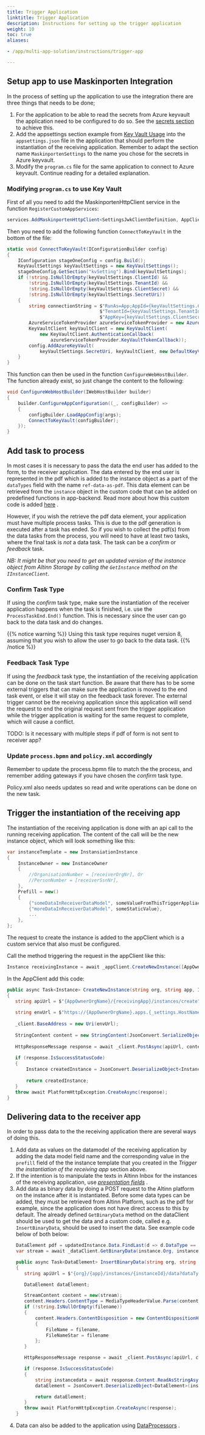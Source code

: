 ```yaml
---
title: Trigger Application
linktitle: Trigger Application
description: Instructions for setting up the trigger application
weight: 10
toc: true
aliases:

- /app/multi-app-solution/instructions/trigger-app

---
```


## Setup app to use Maskinporten Integration

In the process of setting up the application to use the
integration there are three things that needs to be done;

1. For the application to be able to read the secrets from
   Azure keyvault the application need to be configured to
   do so. See
   the [secrets section](../../../../development/configuration/secrets)
   to achieve this.
2. Add the appsettings section example
   from [Key Vault Usage](../../preparations#key-vault-usage) into
   the `appsettings.json` file in the application that
   should perform the instantiation of the receiving
   application. Remember to adapt the section
   name `MaskinportenSettings` to the name you chose for the
   secrets in Azure keyvault.
3. Modify the `program.cs` file for the same application to
   connect to Azure keyvault. Continue reading for a
   detailed explanation.

### Modifying `program.cs` to use Key Vault

First of all you need to add the MaskinportenHttpClient
service in the function `RegisterCustomAppServices`:

```csharp
services.AddMaskinportenHttpClient<SettingsJwkClientDefinition, AppClient>(config.GetSection("MaskinportenSettings"));
```

Then you need to add the following
function `ConnectToKeyVault` in the bottom of the file:

```csharp
static void ConnectToKeyVault(IConfigurationBuilder config)
{
    IConfiguration stageOneConfig = config.Build();
    KeyVaultSettings keyVaultSettings = new KeyVaultSettings();
    stageOneConfig.GetSection("kvSetting").Bind(keyVaultSettings);
    if (!string.IsNullOrEmpty(keyVaultSettings.ClientId) &&
        !string.IsNullOrEmpty(keyVaultSettings.TenantId) &&
        !string.IsNullOrEmpty(keyVaultSettings.ClientSecret) &&
        !string.IsNullOrEmpty(keyVaultSettings.SecretUri))
    {
        string connectionString = $"RunAs=App;AppId={keyVaultSettings.ClientId};" +
                                  $"TenantId={keyVaultSettings.TenantId};" +
                                  $"AppKey={keyVaultSettings.ClientSecret}";
        AzureServiceTokenProvider azureServiceTokenProvider = new AzureServiceTokenProvider(connectionString);
        KeyVaultClient keyVaultClient = new KeyVaultClient(
            new KeyVaultClient.AuthenticationCallback(
                azureServiceTokenProvider.KeyVaultTokenCallback));
        config.AddAzureKeyVault(
            keyVaultSettings.SecretUri, keyVaultClient, new DefaultKeyVaultSecretManager());
    }
}
```

This function can then be used in the
function `ConfigureWebHostBuilder`. The function already
exist, so just change the content to the following:

```csharp
void ConfigureWebHostBuilder(IWebHostBuilder builder)
{
    builder.ConfigureAppConfiguration((_, configBuilder) =>
    {
        configBuilder.LoadAppConfig(args);
        ConnectToKeyVault(configBuilder);
    });
}
```

## Add task to process

In most cases it is necessary to pass the data the end user
has added to the form, to the receiver application. The data
entered by the end user is represented in the pdf which is
added to the instance object as a part of the `dataTypes`
field with the name `ref-data-as-pdf`. This data element can
be retrieved from the `instance` object in the custom code
that can be added on predefined functions in app-backend.
Read more about how this custom code is
added [here](../../../../development/configuration/process/pre-post-hooks)
.

However, if you wish the retrieve the pdf data element, your
application must have multiple process tasks. This is due to
the pdf generation is executed after a task has ended. So if
you wish to collect the pdf(s) from the data tasks from the
process, you will need to have at least two tasks, where the
final task is _not_ a data task. The task can be a _confirm_
or _feedback_ task.

_NB: It might be that you need to get an updated version of
the instance object from Altinn Storage by calling
the `GetInstance` method on the `IInstanceClient`._

### Confirm Task Type

If using the _confirm_ task type, make sure the
instantiation of the receiver application happens when the
task is finished, i.e. use the `ProcessTaskEnd.End()`
function. This is necessary since the user can go back
to the data task and do changes.

{{% notice warning %}}
Using this task type requires nuget version 8, assuming that you wish to allow the user to go back to the data task. 
{{% /notice %}}

### Feedback Task Type

If using the _feedback_ task type, the instantiation of the
receiving application can be done on the task start
function. Be aware that there has to be some external
triggers that can make sure the application is moved to the
end task event, or else it will stay on the feedback task
forever. The external trigger cannot be the receiving
application since this application will send the request to
end the original request sent from the trigger application
while the trigger application is waiting for the same
request to complete, which will cause a conflict.

TODO: Is it necessary with multiple steps if pdf of form is
not sent to receiver app?

### Update `process.bpmn` and `policy.xml` accordingly

Remember to update the process.bpmn file to match the the
process, and remember adding gateways if you have chosen
the _confirm_ task type.

Policy.xml also needs updates so read and write operations
can be done on the new task.

## Trigger the instantiation of the receiving app

The instantiation of the receiving application is done with
an api call to the running receiving application. The
content of the call will
be the new instance object, which will look something like
this:

```csharp
var instanceTemplate = new InstansiationInstance
{
    InstanceOwner = new InstanceOwner
    {
        //OrganisationNumber = [receiverOrgNr], Or
        //PersonNumber = [receiverSsnNr],
    },
    Prefill = new()
    {
        {"someDataInReceiverDataModel", someValueFromThisTriggerAppliaction},
        {"moreDataInReceiverDataModel", someStaticValue}, 
        ...
    },
};
```

The request to create the instance is added to the appClient
which is a custom service that also must be configured.

Call the method triggering the request in the appClient like
this:

```csharp
Instance receivingInstance = await _appClient.CreateNewInstance([AppOwnerOrgName], [receivingApp], [instanceTemplate]);
```

In the AppClient add this code:

```csharp
public async Task<Instance> CreateNewInstance(string org, string app, InstansiationInstance instanceTemplate)
{
   string apiUrl = $"{AppOwnerOrgName}/{receivingApp}/instances/create";
               
   string envUrl = $"https://{AppOwnerOrgName}.apps.{_settings.HostName}";
   
   _client.BaseAddress = new Uri(envUrl);
   
   StringContent content = new StringContent(JsonConvert.SerializeObject(instanceTemplate), Encoding.UTF8, "application/json");
   
   HttpResponseMessage response = await _client.PostAsync(apiUrl, content);
   
   if (response.IsSuccessStatusCode)
   {
       Instance createdInstance = JsonConvert.DeserializeObject<Instance>(await response.Content.ReadAsStringAsync());
       
       return createdInstance;
   }
   throw await PlatformHttpException.CreateAsync(response);
}
```

## Delivering data to the receiver app

In order to pass data to the the receiving application there
are several ways of doing this.

1. Add data as values on the datamodel of the receiving
   application by adding the data model field name and the
   corresponding value in the `prefill` field of the the
   instance template that you created in the _Trigger the
   instantiation of the receiving app_ section above.
2. If the intention is to manipulate the texts in Altinn
   Inbox for the instances of the receiving application,
   use [_presentation
   fields_](../../../../development/configuration/messagebox/presentationfields)
   .
3. Add data as binary data by doing a POST request to the
   Altinn platform on the instance after it is instantiated.
   Before some data types can be added, they must be
   retrieved from Altinn Platform, such as the pdf for
   example, since the application does not have direct
   access to this by default. The already
   defined `GetBinaryData` method on the dataClient should
   be used to get the data and a custom code, called
   e.g. `InsertBinaryData`, should be used to insert the
   data.
   See example code below of both below:
   ```csharp
   DataElement pdf = updatedInstance.Data.FindLast(d => d.DataType == "ref-data-as-pdf");
   var stream = await _dataClient.GetBinaryData(instance.Org, instance.AppId,int.Parse(instance.InstanceOwner.PartyId), instanceGuid, Guid.Parse(pdf.Id));
   
   ```
   ```csharp
   public async Task<DataElement> InsertBinaryData(string org, string app, string instanceId, string dataType, string contentType, string filename, Stream stream)
   {
      string apiUrl = $"{org}/{app}/instances/{instanceId}/data?dataType=vedlegg";
   
      DataElement dataElement;
   
      StreamContent content = new(stream);
      content.Headers.ContentType = MediaTypeHeaderValue.Parse(contentType);
      if (!string.IsNullOrEmpty(filename))
      {
          content.Headers.ContentDisposition = new ContentDispositionHeaderValue(DispositionTypeNames.Attachment)
          {
              FileName = filename,
              FileNameStar = filename
          };
      }
   
      HttpResponseMessage response = await _client.PostAsync(apiUrl, content);
   
      if (response.IsSuccessStatusCode)
      {
          string instancedata = await response.Content.ReadAsStringAsync();
          dataElement = JsonConvert.DeserializeObject<DataElement>(instancedata);
   
          return dataElement;
      }
      throw await PlatformHttpException.CreateAsync(response);
   }
   ```
4. Data can also be added to the application
   using [DataProcessors](../../../../development/logic/dataprocessing)
   .